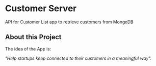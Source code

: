 # Customer Server

API for Customer List app to retrieve customers from MongoDB

## About this Project

The idea of the App is:

_"Help startups keep connected to their customers in a meaningful way"._
